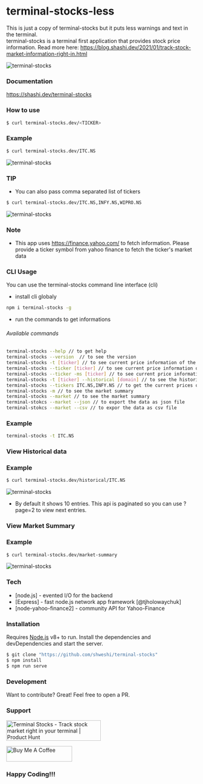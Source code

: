 # terminal-stocks-less

This is just a copy of terminal-stocks but it puts less warnings and text in the terminal.<br />
terminal-stocks is a terminal first application that provides stock price information.
Read more here: https://blog.shashi.dev/2021/01/track-stock-market-information-right-in.html<br />

<img alt="terminal-stocks" src="https://raw.githubusercontent.com/shweshi/terminal-stocks/main/screenshots/Screenshot_Current.png" />

### Documentation
https://shashi.dev/terminal-stocks

### How to use
```sh
$ curl terminal-stocks.dev/<TICKER>
```

### Example
```sh
$ curl terminal-stocks.dev/ITC.NS
```
<img alt="terminal-stocks" src="https://raw.githubusercontent.com/shweshi/terminal-stocks/main/screenshots/Screenshot_Current.png" />

### TIP
- You can also pass comma separated list of tickers
```sh
$ curl terminal-stocks.dev/ITC.NS,INFY.NS,WIPRO.NS
```
<img alt="terminal-stocks" src="https://raw.githubusercontent.com/shweshi/terminal-stocks/main/screenshots/Screenshot_List.png" />

### Note
- This app uses https://finance.yahoo.com/ to fetch information. Please provide a ticker symbol from yahoo finance to fetch the ticker's market data


### CLI Usage
You can use the terminal-stocks command line interface (cli)

- install cli globaly
```sh
npm i terminal-stocks -g
```

- run the commands to get informations
###### Available commands
```sh
terminal-stocks --help // to get help
terminal-stocks --version  // to see the version
terminal-stocks -t [ticker] // to see current price information of the stock
terminal-stocks --ticker [ticker] // to see current price information of the stock
terminal-stocks --ticker -ms [ticker] // to see current price information of the stock, including market state (open/closed)
terminal-stocks -t [ticker] --historical [domain] // to see the historical price information of stock
terminal-stocks --tickers ITC.NS,INFY.NS // to get the current prices of the multiple stocks
terminal-stocks -m // to see the market summary
terminal-stocks --market // to see the market summary
terminal-stokcs --market --json // to export the data as json file
terminal-stokcs --market --csv // to expor the data as csv file
```

### Example
```sh
terminal-stocks -t ITC.NS
```

### View Historical data
### Example
```sh
$ curl terminal-stocks.dev/historical/ITC.NS
```
<img alt="terminal-stocks" src="https://raw.githubusercontent.com/shweshi/terminal-stocks/main/screenshots/Screenshot_Historical.png" />

- By default it shows 10 entries. This api is paginated so you can use ?page=2 to view next entries.

### View Market Summary
### Example
```sh
$ curl terminal-stocks.dev/market-summary
```
<img alt="terminal-stocks" src="https://raw.githubusercontent.com/shweshi/terminal-stocks/main/screenshots/Screenshot_Market.png" />


### Tech
* [node.js] - evented I/O for the backend
* [Express] - fast node.js network app framework [@tjholowaychuk]
* [node-yahoo-finance2] - community API for Yahoo-Finance

### Installation
Requires [Node.js](https://nodejs.org/) v8+ to run.
Install the dependencies and devDependencies and start the server.

```sh
$ git clone "https://github.com/shweshi/terminal-stocks"
$ npm install
$ npm run serve
```
### Development
Want to contribute? Great! Feel free to open a PR.

### Support
<a href="https://www.producthunt.com/posts/terminal-stocks?utm_source=badge-featured&utm_medium=badge&utm_souce=badge-terminal-stocks" target="_blank"><img src="https://api.producthunt.com/widgets/embed-image/v1/featured.svg?post_id=281388&theme=dark" alt="Terminal Stocks - Track stock market right in your terminal | Product Hunt" style="width: 250px; height: 54px;" width="250" height="54" /></a>

<a href="https://www.buymeacoffee.com/shashi" target="_blank"><img src="https://cdn.buymeacoffee.com/buttons/default-orange.png" alt="Buy Me A Coffee" height="41" width="174"></a> 

### Happy Coding!!!
